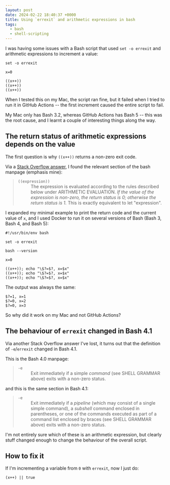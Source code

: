 ```yaml
---
layout: post
date: 2024-02-22 18:40:37 +0000
title: Using `errexit` and arithmetic expressions in bash
tags:
  - bash
  - shell-scripting
---
```

I was having some issues with a Bash script that used `set -o errexit` and arithmetic expressions to increment a value:

```shell
set -o errexit

x=0

((x++))
((x++))
((x++))
```

When I tested this on my Mac, the script ran fine, but it failed when I tried to run it in GitHub Actions -- the first increment caused the entire script to fail.

My Mac only has Bash 3.2, whereas GitHub Actions has Bash 5 -- this was the root cause, and I learnt a couple of interesting things along the way.

## The return status of arithmetic expressions depends on the value

The first question is why `((x++))` returns a non-zero exit code.

Via a [Stack Overflow answer](https://stackoverflow.com/a/6877775/1558022), I found the relevant section of the bash manpage (emphasis mine):

> <dl>
> <dt><code>((expression))</code></dt>
> <dd>The expression is evaluated according to the rules described below under ARITHMETIC EVALUATION. <em>If the value of the expression is non-zero, the return status is 0; otherwise the return status is 1.</em> This is exactly equivalent to let "expression".</dd>
> </dl>

I expanded my minimal example to print the return code and the current value of `x`, and I used Docker to run it on several versions of Bash (Bash 3, Bash 4, and Bash 5):

```shell
#!/usr/bin/env bash

set -o errexit

bash --version

x=0

((x++)); echo "\$?=$?, x=$x"
((x++)); echo "\$?=$?, x=$x"
((x++)); echo "\$?=$?, x=$x"
```

The output was always the same:

```
$?=1, x=1
$?=0, x=2
$?=0, x=3
```

So why did it work on my Mac and not GitHub Actions?

## The behaviour of `errexit` changed in Bash 4.1

Via another Stack Overflow answer I've lost, it turns out that the definition of `-e`/`errexit` changed in Bash 4.1.

This is the Bash 4.0 manpage:

> <dl><dt><code>-e</code></dt>
> <dd>Exit immediately if a simple <em>command</em> (see SHELL GRAMMAR above) exits with a non-zero status.</dd></dl>

and this is the same section in Bash 4.1:

> <dl><dt><code>-e</code></dt>
> <dd>Exit immediately if a <em>pipeline</em> (which may consist of a single simple command), a <em>subshell</em> command enclosed in parentheses, or one of the commands executed as part of a command list enclosed by braces (see SHELL GRAMMAR above) exits with a non-zero status.</dd></dl>

I'm not entirely sure which of these is an arithmetic expression, but clearly stuff changed enough to change the behaviour of the overall script.

## How to fix it

If I'm incrementing a variable from `0` with `errexit`, now I just do:

```shell
(x++) || true
```
